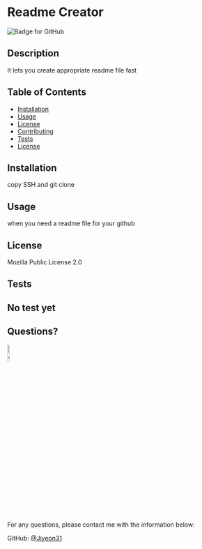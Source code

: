 # Readme Creator
  ![Badge for GitHub](https://img.shields.io/github/languages/top/Jiyeon31/readmecreator?style=flat&logo=appveyor) 
  
  
  ## Description 
  
  
  It lets you create appropriate readme file fast
  ## Table of Contents
  * [Installation](#installation)
  * [Usage](#usage)
  * [License](#license)
  * [Contributing](#contributing)
  * [Tests](#tests)
  * [License](#license)
  
  ## Installation
  
  
  copy SSH and git clone
  
  ## Usage 
  
   
  when you need a readme file for your github
    
  ## License
    
  Mozilla Public License 2.0
  
  
  ## Tests
  
  
  No test yet
  ---
  
  ## Questions?
  <img src="https://avatars.githubusercontent.com/u/94870473?v=4" alt="Jiyeon31" width="10%" height="10%" />
  
  For any questions, please contact me with the information below:
 
  GitHub: [@Jiyeon31](https://api.github.com/users/Jiyeon31)
  

